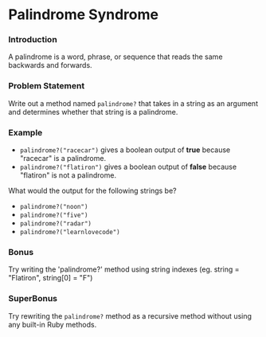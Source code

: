 # Palindrome Syndrome

### Introduction
A palindrome is a word, phrase, or sequence that reads the same backwards and forwards.

### Problem Statement
Write out a method named `palindrome?` that takes in a string as an argument and determines whether that string is a palindrome.

### Example

* `palindrome?("racecar")` gives a boolean output of **true** because "racecar" is a palindrome.
* `palindrome?("flatiron")` gives a boolean output of **false** because "flatiron" is not a palindrome.

What would the output for the following strings be?
* `palindrome?("noon")`
* `palindrome?("five")`
* `palindrome?("radar")`
* `palindrome?("learnlovecode")`

### Bonus
Try writing the 'palindrome?' method using string indexes (eg. string = "Flatiron", string[0] = "F")

### SuperBonus
Try rewriting the `palindrome?` method as a recursive method without using any built-in Ruby methods. 
